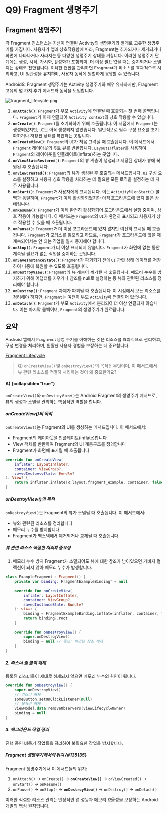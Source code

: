 # Q9) Fragment 생명주기

## Fragment 생명주기

각 Fragment 인스턴스는 자신이 연결된 Activity의 생명주기와 별개로 고유한 생명주기를 가집니다.
사용자가 앱과 상호작용함에 따라, Fragment는 추가되거나 제거되거나 화면에 나타나거나 사라지는 등 다양한 생명주기 상태를 거칩니다. 
이러한 생명주기 단계에는 생성, 시작, 가시화, 활성화가 포함되며, 더 이상 필요 없을 때는 중지되거나 소멸되는 상태로 전환됩니다. 이러한 전환을 관리하면 Fragment가 리소스를 효과적으로 처리하고, UI 일관성을 유지하며, 사용자 동작에 원할하게 응답할 수 있습니다. 

Android의 Fragment 생명주기는 Activity 생명주기와 매우 유사하지만, Fragment 고유의 몇 가지 추가 메서드와 동작을 도입합니다.

![fragment_lifecycle.png](fragment_lifecycle.png)

1. **`onAttach()`**: `Fragment`가 부모 `Activity`에 연결될 때 호출되는 첫 번째 콜백입니다. `Fragment`가 이제 연결되어 `Activity context`와 상호 작용할 수 있습니다.
2. **`onCreate()`**: `Fragment`를 초기화하기 위해 호출됩니다. 이 시점에서 `Fragment`는 생성되었지만, `UI`는 아직 생성되지 않았습니다. 일반적으로 필수 구성 요소를 초기화하거나 저장된 상태를 복원하는 곳입니다.
3. **`onCreateView()`**: `Fragment`의 `UI`가 처음 그려질 때 호출됩니다. 이 메서드에서 `Fragment` 레이아웃의 루트 뷰를 반환합니다. `LayoutInflater`를 사용하여 `Fragment`의 레이아웃을 인플레이트(inflate)하는 곳입니다.
4. **`onViewStateRestored()`**: `Fragment`의 뷰 계층이 생성되고 저장된 상태가 뷰에 복원된 후 호출됩니다.
5. **`onViewCreated()`**: `Fragment`의 뷰가 생성된 후 호출되는 메서드입니다. `UI` 구성 요소를 설정하고 사용자 상호 작용을 처리하는 데 필요한 모든 로직을 설정하는 데 자주 사용됩니다.
6. **`onStart()`**: `Fragment`가 사용자에게 표시됩니다. 이는 `Activity`의 `onStart()` 콜백과 동일하며, `Fragment`가 이제 활성화되었지만 아직 포그라운드에 있지 않은 상태입니다.
7. **`onResume()`**: `Fragment`가 이제 완전히 활성화되어 포그라운드에서 실행 중이며, 상호 작용이 가능합니다. 이 메서드는 `Fragment`의 `UI`가 완전히 표시되고 사용자가 상호 작용할 수 있을 때 호출됩니다.
8. **`onPause()`**: `Fragment`가 더 이상 포그라운드에 있지 않지만 여전히 표시될 때 호출됩니다. `Fragment`가 포커스를 잃으려고 하므로, `Fragment`가 포그라운드에 없을 때 계속되어서는 안 되는 작업을 일시 중지해야 합니다.
9. **`onStop()`**: `Fragment`가 더 이상 표시되지 않습니다. `Fragment`가 화면에 없는 동안 계속될 필요가 없는 작업을 중지하는 곳입니다.
10. **`onSaveInstanceState()`**: `Fragment`가 파괴되기 전에 `UI` 관련 상태 데이터를 저장하여 나중에 복원할 수 있도록 호출됩니다.
11. **`onDestroyView()`**: `Fragment`의 뷰 계층이 제거될 때 호출됩니다. 메모리 누수를 방지하기 위해 어댑터를 지우거나 참조를 null로 설정하는 등 뷰와 관련된 리소스를 정리해야 합니다.
12. **`onDestroy()`**: `Fragment` 자체가 파괴될 때 호출됩니다. 이 시점에서 모든 리소스를 정리해야 하지만, `Fragment`는 여전히 부모 `Activity`에 연결되어 있습니다.
13. **`onDetach()`**: `Fragment`가 부모 `Activity`에서 분리되어 더 이상 연결되지 않습니다. 이는 마지막 콜백이며, `Fragment`의 생명주기가 완료됩니다.

## 요약
Android 앱에서 Fragment 생명 주기를 이해하는 것은 리소스를 효과적으로 관리하고, 구성 변경을 처리하며, 원활한 사용자 경험을 보장하는 데 중요합니다.

[Fragment Lifecycle](https://developer.android.com/guide/fragments/lifecycle)

> Q) `onCreateView()` 및 `onDestroyView()`의 목적은 무엇이며, 이 메서드에서 뷰 관련 리소스를 적절히 처리하는 것이 왜 중요한가요?

#### A) {collapsible="true"}
`onCreateView()`와 `onDestroyView()`는 Android Fragment의 생명주기 메서드로, 뷰의 생성과 소멸을 관리하는 핵심적인 역할을 합니다.
##### onCreateView()의 목적
`onCreateView()`는 Fragment의 UI를 생성하는 메서드입니다. 이 메서드에서:
- Fragment의 레이아웃을 인플레이트(inflate)합니다
- View 객체를 반환하여 Fragment의 UI 계층구조를 정의합니다
- Fragment가 화면에 표시될 때 호출됩니다

```kotlin
override fun onCreateView(
    inflater: LayoutInflater,
    container: ViewGroup?,
    savedInstanceState: Bundle?
): View? {
    return inflater.inflate(R.layout.fragment_example, container, false)
}
```
##### onDestroyView()의 목적
`onDestroyView()`는 Fragment의 뷰가 소멸될 때 호출됩니다. 이 메서드에서:
- 뷰와 관련된 리소스를 정리합니다
- 메모리 누수를 방지합니다
- Fragment가 백스택에서 제거되거나 교체될 때 호출됩니다

##### 뷰 관련 리소스 적절한 처리의 중요성
1. 메모리 누수 방지
Fragment가 소멸되어도 뷰에 대한 참조가 남아있으면 가비지 컬렉션이 되지 않아 메모리 누수가 발생합니다.

```kotlin
class ExampleFragment : Fragment() {
    private var binding: FragmentExampleBinding? = null
    
    override fun onCreateView(
        inflater: LayoutInflater,
        container: ViewGroup?,
        savedInstanceState: Bundle?
    ): View? {
        binding = FragmentExampleBinding.inflate(inflater, container, false)
        return binding?.root
    }
    
    override fun onDestroyView() {
        super.onDestroyView()
        binding = null // 중요: 바인딩 참조 해제
    }
}
```

##### 2. 리스너 및 콜백 해제
등록된 리스너들이 제대로 해제되지 않으면 메모리 누수의 원인이 됩니다.

```kotlin
override fun onDestroyView() {
    super.onDestroyView()
    // 리스너 해제
    someButton.setOnClickListener(null)
    // 옵저버 해제
    viewModel.data.removeObservers(viewLifecycleOwner)
    binding = null
}
```

##### 3. 백그라운드 작업 정리
진행 중인 비동기 작업들을 정리하여 불필요한 작업을 방지합니다.

##### Fragment 생명주기에서의 위치 {#135135}

Fragment 생명주기에서 이 메서드들의 위치:
1. `onAttach()` → `onCreate()` → **`onCreateView()`** → `onViewCreated()` → `onStart()` → `onResume()`
2. `onPause()` → `onStop()` → **`onDestroyView()`** → `onDestroy()` → `onDetach()`

이러한 적절한 리소스 관리는 안정적인 앱 성능과 메모리 효율성을 보장하는 Android 개발의 핵심 원칙입니다.